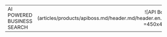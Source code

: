 |   |   | 
|:------|----------:|
| AI POWERED BUSINESS SEARCH | ![API Boss](articles/products/apiboss.md/header.md/header.en.png =450x460) |
